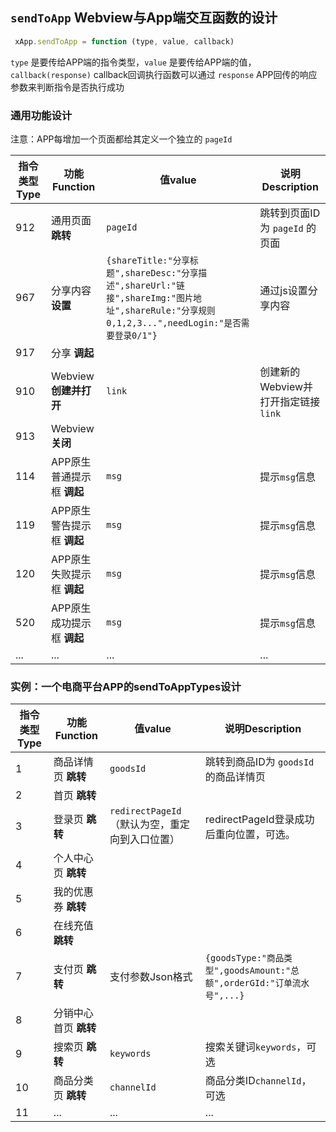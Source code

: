 ## `sendToApp` Webview与App端交互函数的设计
```javascript
 xApp.sendToApp = function (type, value, callback)
```
 `type` 是要传给APP端的指令类型，`value` 是要传给APP端的值，`callback(response)` callback回调执行函数可以通过 `response` APP回传的响应参数来判断指令是否执行成功   

### 通用功能设计

注意：APP每增加一个页面都给其定义一个独立的 `pageId`   

指令类型Type | 功能Function | 值value | 说明Description
---|---|---|---
912 | 通用页面 **跳转** | `pageId` | 跳转到页面ID为 `pageId` 的页面
967 | 分享内容 **设置** | `{shareTitle:"分享标题",shareDesc:"分享描述",shareUrl:"链接",shareImg:"图片地址",shareRule:"分享规则0,1,2,3...",needLogin:"是否需要登录0/1"}` | 通过js设置分享内容
917 | 分享 **调起** | | 
910 | Webview **创建并打开** | `link` | 创建新的Webview并打开指定链接 `link`
913 | Webview **关闭** | | 
114 | APP原生普通提示框 **调起** | `msg` | 提示`msg`信息
119 | APP原生警告提示框 **调起** | `msg` | 提示`msg`信息
120 | APP原生失败提示框 **调起** | `msg` | 提示`msg`信息
520 | APP原生成功提示框 **调起** | `msg` | 提示`msg`信息
... | ... | ... | ...

   

### 实例：一个电商平台APP的sendToAppTypes设计   

指令类型Type | 功能Function | 值value | 说明Description
---|---|---|---
1 | 商品详情页 **跳转** | `goodsId` | 跳转到商品ID为 `goodsId` 的商品详情页
2 | 首页 **跳转** | | 
3 | 登录页 **跳转** | `redirectPageId`（默认为空，重定向到入口位置） | redirectPageId登录成功后重向位置，可选。
4 | 个人中心页 **跳转** | | 
5 | 我的优惠券 **跳转** | | 
6 | 在线充值 **跳转** | | 
7 | 支付页 **跳转** | 支付参数Json格式 | `{goodsType:"商品类型",goodsAmount:"总额",orderGId:"订单流水号",...}`
8 | 分销中心首页 **跳转** | | 
9 | 搜索页 **跳转** | `keywords` | 搜索关键词`keywords`，可选
10 | 商品分类页 **跳转** | `channelId` | 商品分类ID`channelId`，可选
11 | ... | ... | ...
